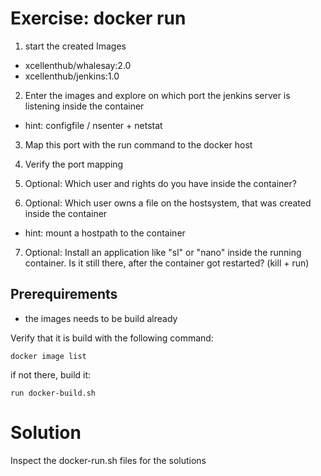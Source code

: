Exercise: docker run
====================

1) start the created Images

- xcellenthub/whalesay:2.0
- xcellenthub/jenkins:1.0

2) Enter the images and explore on which port the jenkins server is listening inside the container 

- hint: configfile / nsenter + netstat

3) Map this port with the run command to the docker host 

4) Verify the port mapping

5) Optional: Which user and rights do you have inside the container?

6) Optional: Which user owns a file on the hostsystem, that was created inside the container

- hint: mount a hostpath to the container

7) Optional: Install an application like "sl" or "nano" inside the running container. Is it still there, after the container got restarted? (kill + run)

Prerequirements
---------------

- the images needs to be build already

Verify that it is build with the following command:

    docker image list

if not there, build it:

    run docker-build.sh

Solution
========

Inspect the docker-run.sh files for the solutions